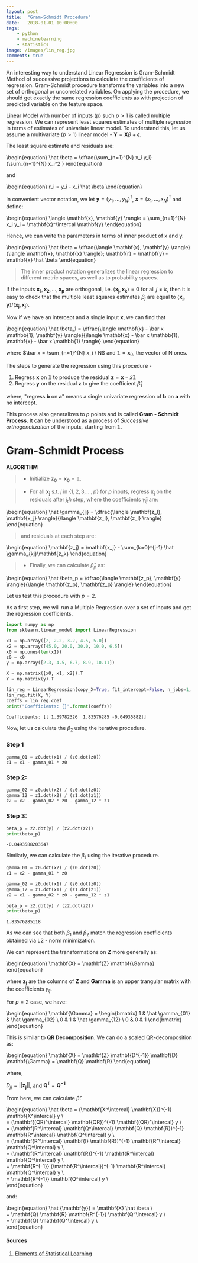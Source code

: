 ```yaml
---
layout: post
title:  "Gram-Schmidt Procedure"
date:   2018-01-01 10:00:00
tags:
    - python
    - machinelearning
    - statistics
image: /images/lin_reg.jpg
comments: true
---
```


An interesting way to understand Linear Regression is Gram-Schmidt Method of successive projections to calculate the coefficients of regression. Gram-Schmidt procedure transforms the variables into a new set of orthogonal or uncorrelated variables. On applying the procedure, we should get exactly the same regression coefficients as with projection of predicted variable on the feature space.

Linear Model with number of inputs (p) such $p > 1$ is called multiple regression. We can represent least squares estimates of multiple regression in terms of estimates of univariate linear model. To understand this, let us assume a multivariate $(p > 1)$ linear model - $\mathbf{Y} = \mathbf{X}\beta + \epsilon$.

The least square estimate and residuals are:

\begin{equation}
\hat \beta = \dfrac{\sum_{n=1}^{N} x_i y_i}{\sum_{n=1}^{N} x_i^2 }
\end{equation}

and

\begin{equation}
r_i = y_i - x_i \hat \beta
\end{equation}

In convenient vector notation, we let $\mathbf{y} = (y_1, ..., y_N)^\intercal$, $\mathbf{x} = (x_1, ..., x_N)^\intercal$ and define:

\begin{equation}
\langle \mathbf{x}, \mathbf{y} \rangle = \sum_{n=1}^{N} x_i y_i = \mathbf{x}^\intercal \mathbf{y}
\end{equation}

Hence, we can write the parameters in terms of inner product of x and y.

\begin{equation}
\hat \beta = \dfrac{\langle \mathbf{x}, \mathbf{y} \rangle}{\langle \mathbf{x}, \mathbf{x} \rangle};
\mathbf{r} = \mathbf{y} - \mathbf{x} \hat \beta
\end{equation}


> The inner product notation generalizes the linear regression to different metric spaces, as well as to probability spaces.


If the inputs $\mathbf{x_1}, \mathbf{x_2}, ..., \mathbf{x_p}$ are orthogonal, i.e. $\langle \mathbf{x_j}, \mathbf{x_k} \rangle = 0$ for all $j \neq k$, then it is easy to check that the multiple least squares estimates $\beta_j$ are equal to $\langle \mathbf{x_j}, \mathbf{y} \rangle / \langle \mathbf{x_j}, \mathbf{x_j} \rangle$.

Now if we have an intercept and a single input $\mathbf{x}$, we can find that

\begin{equation}
\hat \beta_1 = \dfrac{\langle \mathbf{x} - \bar x \mathbb{1}, \mathbf{y} \rangle}{\langle \mathbf{x} - \bar x \mathbb{1}, \mathbf{x} - \bar x \mathbb{1} \rangle}
\end{equation}

where $\bar x = \sum_{n=1}^{N} x_i / N$ and $\mathbb{1} = \mathbf{x}_0$, the vector of N ones.

The steps to generate the regression using this procedure -

1. Regress $\mathbf{x}$ on $\mathbb{1}$ to produce the residual $\mathbf{z} = \mathbf{x} - \bar x \mathbb{1}$
2. Regress $\mathbf{y}$ on the residual $\mathbf{z}$ to give the coefficient $\hat \beta_1$

where, "regress $\mathbf{b}$ on $\mathbf{a}$" means a single univariate regression of $\mathbf{b}$ on $\mathbf{a}$ with no intercept.

This process also generalizes to $p$ points and is called **Gram - Schmidt Process**. It can be understood as a process of *Successive orthogonalization* of the inputs, starting from $\mathbb{1}$.

# Gram-Schmidt Process

**ALGORITHM**

> - Initialize $\mathbf{z_0} = \mathbf{x_0} = \mathbb{1}$.

> - For all $\mathbf{x_j}$ s.t. $j$ in $\{1, 2, 3, ..., p\}$ for $p$ inputs, regress $\mathbf{x_j}$ on the residuals after $j_th$ step, where the coefficients $\hat \gamma_{lj}$ are:

\begin{equation}
\hat \gamma_{lj} = \dfrac{\langle \mathbf{z_l}, \mathbf{x_j} \rangle}{\langle \mathbf{z_l}, \mathbf{z_l} \rangle}
\end{equation}

> and residuals at each step are:

\begin{equation}
\mathbf{z_j} = \mathbf{x_j} - \sum_{k=0}^{j-1} \hat \gamma_{kj}\mathbf{z_k}
\end{equation}

> - Finally, we can calculate $\hat \beta_p$ as:

\begin{equation}
\hat \beta_p = \dfrac{\langle \mathbf{z_p}, \mathbf{y} \rangle}{\langle \mathbf{z_p}, \mathbf{z_p} \rangle}
\end{equation}

Let us test this procedure with $p = 2$.

As a first step, we will run a Multiple Regression over a set of inputs and get the regression coefficients.


```python
import numpy as np
from sklearn.linear_model import LinearRegression
```


```python
x1 = np.array([2, 2.2, 3.2, 4.5, 5.0])
x2 = np.array([45.0, 20.0, 30.0, 10.0, 6.5])
x0 = np.ones(len(x1))
z0 = x0
y = np.array([2.3, 4.5, 6.7, 8.9, 10.11])

X = np.matrix([x0, x1, x2]).T
Y = np.matrix(y).T

lin_reg = LinearRegression(copy_X=True, fit_intercept=False, n_jobs=1, normalize=False)
lin_reg.fit(X, Y)
coeffs = lin_reg.coef_
print("Coefficients: {}".format(coeffs))
```

    Coefficients: [[ 1.39782326  1.83576285 -0.04935882]]


Now, let us calculate the $\beta_2$ using the iterative procedure.

### Step 1


```python
gamma_01 = z0.dot(x1) / (z0.dot(z0))
z1 = x1 - gamma_01 * z0
```

### Step 2:


```python
gamma_02 = z0.dot(x2) / (z0.dot(z0))
gamma_12 = z1.dot(x2) / (z1.dot(z1))
z2 = x2 - gamma_02 * z0 - gamma_12 * z1
```

### Step 3:


```python
beta_p = z2.dot(y) / (z2.dot(z2))
print(beta_p)
```

    -0.0493588203647


Similarly, we can calculate the $\beta_1$ using the iterative procedure.


```python
gamma_01 = z0.dot(x2) / (z0.dot(z0))
z1 = x2 - gamma_01 * z0

gamma_02 = z0.dot(x1) / (z0.dot(z0))
gamma_12 = z1.dot(x1) / (z1.dot(z1))
z2 = x1 - gamma_02 * z0 - gamma_12 * z1

beta_p = z2.dot(y) / (z2.dot(z2))
print(beta_p)
```

    1.83576285118


As we can see that both $\beta_1$ and $\beta_2$ match the regression coefficients obtained via L2 - norm minimization.

We can represent the transformations on $\mathbf{Z}$ more generally as:

\begin{equation}
\mathbf{X} = \mathbf{Z} \mathbf{\Gamma}
\end{equation}

where $\mathbf{z_j}$ are the columns of $\mathbf{Z}$ and $\mathbf{Gamma}$ is an upper trangular matrix with the coefficients $\gamma_{lj}$.

For $p=2$ case, we have:

\begin{equation}
\mathbf{\Gamma} =
  \begin{bmatrix}
    1 & \hat \gamma_{01} & \hat \gamma_{02} \\
    0 & 1 & \hat \gamma_{12} \\
    0 & 0 & 1
  \end{bmatrix}
\end{equation}

This is similar to **QR Decomposition**. We can do a scaled QR-decomposition as:

\begin{equation}
\mathbf{X} = \mathbf{Z} \mathbf{D^{-1}} \mathbf{D} \mathbf{\Gamma} = \mathbf{Q} \mathbf{R}
\end{equation}

where,

$D_{jj} = ||\mathbf{z_j}||$, and
$\mathbf{Q^\intercal} = \mathbf{Q^{-1}}$

From here, we can calculate $\hat \beta$:

\begin{equation}
\hat \beta = (\mathbf{X^\intercal} \mathbf{X})^{-1} \mathbf{X^\intercal} y \\\
    = (\mathbf{(QR)^\intercal} \mathbf{QR})^{-1} \mathbf{(QR)^\intercal} y \\\
    = (\mathbf{R^\intercal} \mathbf{Q^\intercal} \mathbf{Q} \mathbf{R})^{-1} \mathbf{R^\intercal} \mathbf{Q^\intercal} y \\\
    = (\mathbf{R^\intercal} \mathbf{I} \mathbf{R})^{-1} \mathbf{R^\intercal} \mathbf{Q^\intercal} y \\\
    = (\mathbf{R^\intercal} \mathbf{R})^{-1} \mathbf{R^\intercal} \mathbf{Q^\intercal} y \\\
    = \mathbf{R^{-1}} (\mathbf{R^\intercal})^{-1} \mathbf{R^\intercal} \mathbf{Q^\intercal} y \\\
    = \mathbf{R^{-1}}  \mathbf{Q^\intercal} y \\\
\end{equation}


and:


\begin{equation}
\hat {\mathbf{y}} = \mathbf{X} \hat \beta \\\
    = \mathbf{Q} \mathbf{R} \mathbf{R^{-1}} \mathbf{Q^\intercal} y \\\
    = \mathbf{Q} \mathbf{Q^\intercal} y \\\
\end{equation}




#### Sources

1. [Elements of Statistical Learning](https://www.amazon.com/Elements-Statistical-Learning-Prediction-Statistics/dp/0387848576)

